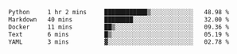 <!--START_SECTION:waka-->

```txt
Python     1 hr 2 mins     ████████████▒░░░░░░░░░░░░   48.98 %
Markdown   40 mins         ████████░░░░░░░░░░░░░░░░░   32.00 %
Docker     11 mins         ██▒░░░░░░░░░░░░░░░░░░░░░░   09.36 %
Text       6 mins          █▒░░░░░░░░░░░░░░░░░░░░░░░   05.19 %
YAML       3 mins          ▓░░░░░░░░░░░░░░░░░░░░░░░░   02.78 %
```

<!--END_SECTION:waka--> 
 
